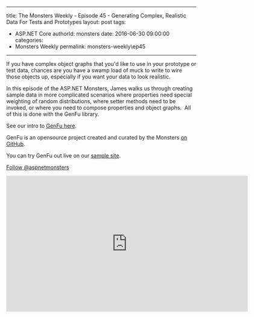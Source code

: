 
---
title: The Monsters Weekly - Episode 45 -  Generating Complex, Realistic Data For Tests and Prototypes
layout: post
tags: 
  - ASP.NET Core
authorId: monsters
date: 2016-06-30 09:00:00
categories:
  - Monsters Weekly
permalink: monsters-weekly\ep45
---

<p>If you have complex object graphs that you'd like to use in your prototype or test data, chances are you have a swamp load of muck to write to wire those objects up, especially if you want your data to look realistic.</p><p>In this episode of the ASP.NET Monsters, James walks us through creating sample data in more complicated scenarios where properties need special weighting of random distributions, where setter methods need to be invoked, or where you need to compose properties and object graphs. &nbsp;All of this is done with the GenFu library.</p><p>See our intro to <a href="https://channel9.msdn.com/Series/aspnetmonsters/Episode-22-Realistic-Prototype-Data-in-ASPNET-Core-with-GenFu" target="_blank">GenFu here</a>.</p><p>GenFu is an opensource project created and curated by the Monsters <a href="https://github.com/MisterJames/GenFu/" target="_blank">on GitHub</a>.</p><p>You can try GenFu out live on our <a href="http://genfu.io" target="_blank">sample site</a>.</p><p><a class="twitter-follow-button" href="https://twitter.com/aspnetmonsters">Follow @aspnetmonsters</a></p> 


<iframe src='https://channel9.msdn.com/Series/aspnetmonsters/ASPNET-Monsters-Episode-45-Generating-Complex-Realistic-Data-For-Tests-and-Prototypes/player' width='640' height='360' allowFullScreen frameBorder='0'></iframe>
